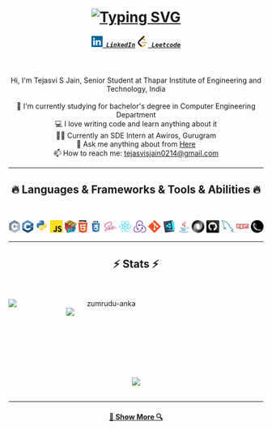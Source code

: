 <h1 align="center">
  <a href="https://git.io/typing-svg"><img src="https://readme-typing-svg.herokuapp.com?font=Fira+Code&weight=600&size=30&pause=500&center=true&vCenter=true&width=435&lines=Hello%2C+There!+%F0%9F%91%8B;This+is+Tejasvi+S+Jain..;Nice+to+meet+you!" alt="Typing SVG" /></a>
</h1>

<h5 align="center">
  <code><a href="https://www.linkedin.com/in/tejasvisjain/" title="LinkedIn Profile"><img width="22" src="images/linkedin.svg"> LinkedIn</a></code>
  <code><a href="https://leetcode.com/TEJASVISJAIN/" title="Leetcode Profile"><img width="22" src="images/leetcode.png"> Leetcode</a></code>
  
</h5>
<br>
<p align="center">
  Hi, I'm Tejasvi S Jain, Senior Student at Thapar Institute of Engineering and Technology, India
  <br>
  <br>
  🔬 I'm currently studying for bachelor's degree in Computer Engineering Department
  <br>
  💻 I love writing code and learn anything about it
  <br>
  🧑‍💻 Currently an SDE Intern at Awiros, Gurugram
  <br>
  💬 Ask me anything about from <a href="https://github.com/TEJASVISJAIN/TEJASVISJAIN/issues" title="Issues">Here</a>
  <br>
  📫 How to reach me: <a href="mailto: tejasvisjain0214@gmail.com">tejasvisjain0214@gmail.com</a>
</p>

<hr>
<h2 align="center">🔥 Languages & Frameworks & Tools & Abilities 🔥</h2>
<br>
<p align="center">
  <code><img title="C" height="25" src="images/c.svg"></code>
  <code><img title="C++" height="25" src="images/cpp.svg"></code>
  <code><img title="Python" height="25" src="images/python-original.svg"></code>
  <code><img title="Javascript" height="25" src="images/javascript.svg"></code>
  <code><img title="Problem Solving" height="25" src="images/problemSolving.png"></code>
  <code><img title="HTML5" height="25" src="images/html5.svg"></code>
  <code><img title="CSS" height="25" src="images/css.svg"></code>
  <code><img title="SASS" height="25" src="images/sass.svg"></code>
  <code><img title="React" height="25" src="images/react-original.svg"></code>
  <code><img title="Redux" height="25" src="images/redux.svg"></code>
  <code><img title="Git" height="25" src="images/git-original.svg"></code>
  <code><img title="Visual Studio Code" height="25" src="images/vscode.png"></code>
  <code><img title="Java" height="25" src="images/java-original.svg"></code>
  <code><img title="JSON" height="25" src="images/json.svg"></code>
  <code><img title="GitHub" height="25" src="images/github.svg"></code>
  <code><img title="MySQL" height="25" src="images/mysql.svg"></code>
  <code><img title="npm" height="25" src="images/npm.svg"></code>
  <code><img title="Flask" height="25" src="images/flask.png"></code>
</p>
<hr>

<h2 align="center">⚡ Stats ⚡</h2>
<br>
<p align=center>
  <div align=center>
    <a href="https://github-readme-streak-stats.herokuapp.com?user=TEJASVISJAIN&theme=react" title="Go to Source">
      <img align="left" width=390 src="https://github-readme-streak-stats.herokuapp.com?user=TEJASVISJAIN&theme=react" alt="zumrudu-anka" />
    </a>
    <a href="https://github-readme-stats.vercel.app/api?username=TEJASVISJAIN&theme=react&show_icons=true&hide_border=true&count_private=true" title="Go to Source">
      <img align="right" width=390 src="https://github-readme-stats.vercel.app/api?username=TEJASVISJAIN&theme=react&show_icons=true&hide_border=true&count_private=true" />
    </a>
  </div>
  <br><br><br><br><br><br><br><br><br>
  <div align=center>
    <a href="https://github-readme-stats.vercel.app/api/top-langs/?username=TEJASVISJAIN&theme=react&show_icons=true&hide_border=true&layout=compact">
      <img width=325 align="center" src="https://github-readme-stats.vercel.app/api/top-langs/?username=TEJASVISJAIN&theme=react&show_icons=true&hide_border=true&layout=compact" />
    </a>
  </div>
  <br>
  
  
</p>

<hr>



<h4 align="center">
  <a href="https://github.com/TEJASVISJAIN?tab=repositories" title="Show Repositories">🔎 Show More 🔍</a>
</h4>

<!--
**TEJASVISJAIN/TEJASVISJAIN** is a ✨ _special_ ✨ repository because its `README.md` (this file) appears on your GitHub profile.

Here are some ideas to get you started:

- 🔭 I’m currently working on ...
- 🌱 I’m currently learning ...
- 👯 I’m looking to collaborate on ...
- 🤔 I’m looking for help with ...
- 💬 Ask me about ...
- 📫 How to reach me: ...
- 😄 Pronouns: ...
- ⚡ Fun fact: ...
-->
